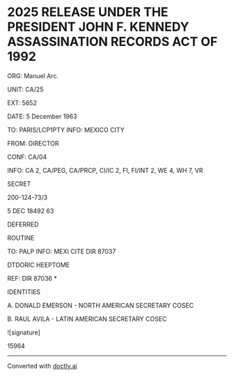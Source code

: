 # 2025 RELEASE UNDER THE PRESIDENT JOHN F. KENNEDY ASSASSINATION RECORDS ACT OF 1992

ORG: Manuel Arc.

UNIT: CA/25

EXT: 5652

DATE: 5 December 1963

TO: PARIS/LCP1PTY INFO: MEXICO CITY

FROM: DIRECTOR

CONF: CA/04

INFO: CA 2, CA/PEG, CA/PRCP, CI/IC 2, FI, FI/INT 2, WE 4, WH 7, VR

SECRET

200-124-73/3

5 DEC 18492 63

DEFERRED

ROUTINE

TO: PALP INFO: MEXI CITE DIR 87037

DTDORIC HEEPTOME

REF: DIR 87036 *

IDENTITIES

A. DONALD EMERSON - NORTH AMERICAN SECRETARY COSEC

B. RAUL AVILA - LATIN AMERICAN SECRETARY COSEC

![signature]

15964


---
Converted with [doctly.ai](https://doctly.ai)